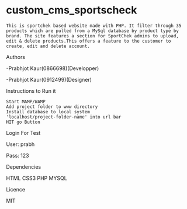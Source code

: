 # custom_cms_sportscheck

    This is sportchek based website made with PHP. It filter through 35 products which are pulled from a MySql database by product type by brand. The site features a section for SportChek admins to upload, edit & delete products.This offers a feature to the customer to create, edit and delete account.

Authors

-Prabhjot Kaur(0866698)(Developper)

-Prabhjot Kaur(0912499)(Designer)

Instructions to Run it

    Start MAMP/WAMP
    Add project folder to www directory
    Install database to local system
    'localhost/project-folder-name' into url bar
    HIT go Button
    

Login For Test

User: prabh

Pass: 123

Dependencies

HTML
CSS3
PHP
MYSQL

Licence

MIT